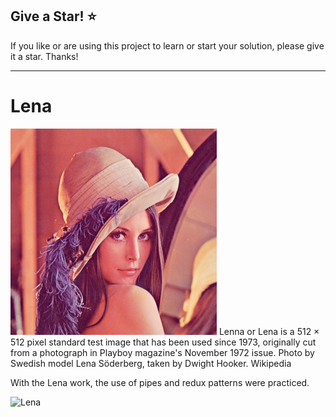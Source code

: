 ## Give a Star! :star:

If you like or are using this project to learn or start your solution, please give it a star. Thanks!
<hr>

# Lena
![Lena](https://github.com/NisanurBulut/AdventureOfAngular/blob/master/Lena/src/assets/lena.png)
Lenna or Lena is a 512 × 512 pixel standard test image that has been used since 1973, originally cut from a photograph in Playboy magazine's November 1972 issue. Photo by Swedish model Lena Söderberg, taken by Dwight Hooker. Wikipedia

With the Lena work, the use of pipes and redux patterns were practiced.

![Lena](https://github.com/NisanurBulut/AdventureOfAngular/blob/master/Trailers/Trailer_Lena.gif)